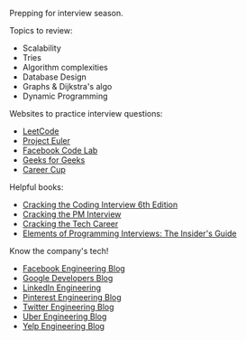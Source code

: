 Prepping for interview season.

Topics to review:
- Scalability
- Tries
- Algorithm complexities
- Database Design
- Graphs & Dijkstra's algo
- Dynamic Programming

Websites to practice interview questions:
- [LeetCode](https://leetcode.com/)
- [Project Euler](https://projecteuler.net/)
- [Facebook Code Lab](https://codelab.interviewbit.com/index/)
- [Geeks for Geeks](http://qa.geeksforgeeks.org/)
- [Career Cup](http://www.careercup.com/page)

Helpful books:
- [Cracking the Coding Interview 6th Edition](http://www.amazon.com/gp/product/0984782850/)
- [Cracking the PM Interview](http://www.amazon.com/Cracking-PM-Interview-Product-Technology/dp/0984782818/)
- [Cracking the Tech Career](http://www.amazon.com/Cracking-Tech-Career-Insider-Microsoft/dp/1118968085/)
- [Elements of Programming Interviews: The Insider's Guide](http://www.amazon.com/Elements-Programming-Interviews-Insiders-Guide/dp/1479274836/)

Know the company's tech!
- [Facebook Engineering Blog](https://code.facebook.com/)
- [Google Developers Blog](http://googledevelopers.blogspot.com/)
- [LinkedIn Engineering](https://engineering.linkedin.com/)
- [Pinterest Engineering Blog](https://engineering.pinterest.com/)
- [Twitter Engineering Blog](https://blog.twitter.com/engineering)
- [Uber Engineering Blog](https://eng.uber.com/)
- [Yelp Engineering Blog](http://engineeringblog.yelp.com/)